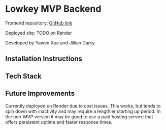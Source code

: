 # Lowkey MVP Backend

Frontend repository: [GitHub link](github.com/yawenx2004/Lowkey-MVP)

Deployed site: TODO on Render

Developed by Yawen Xue and Jillian Darcy.

## Installation Instructions

## Tech Stack

## Future Improvements

Currently deployed on Render due to cost issues. This works, but tends to spin down with inactivity and may require a lengthier starting up period. In the non-MVP version it may be good to use a paid hosting service that offers persistent uptime and faster response times.